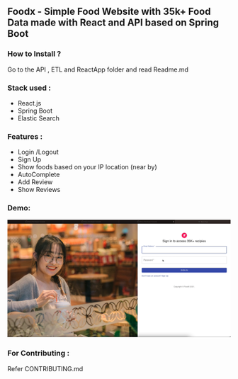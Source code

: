 ## Foodx - Simple Food Website with 35k+ Food Data made with React and API based on Spring Boot



### How to Install ?

Go to the API , ETL and ReactApp folder and read Readme.md 

### Stack used :

- React.js
- Spring Boot
- Elastic Search

### Features :

- Login /Logout
- Sign Up
- Show foods based on your IP location (near by)
- AutoComplete
- Add Review 
- Show Reviews

### Demo:
[![Watch the video](https://raw.githubusercontent.com/generic-matrix/foodx/master/images/cover.png)](https://youtu.be/-2yrVmry8GE)

### For Contributing :
Refer CONTRIBUTING.md
